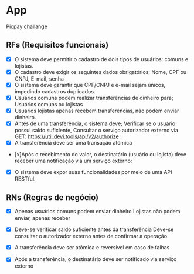 # App

Picpay challange

## RFs (Requisitos funcionais)

- [x] O sistema deve permitir o cadastro de dois tipos de usuários: comuns e lojistas.
- [x] O cadastro deve exigir os seguintes dados obrigatórios; Nome, CPF ou CNPJ, E-mail, senha
- [x] O sistema deve garantir que CPF/CNPJ e e-mail sejam únicos, impedindo cadastros duplicados.
- [x] Usuários comuns podem realizar transferências de dinheiro para; Usuários comuns ou lojistas
- [x] Usuários lojistas apenas recebem transferências, não podem enviar dinheiro.
- [x] Antes de uma transferência, o sistema deve; Verificar se o usuário possui saldo suficiente, Consultar o serviço autorizador externo via GET:
https://util.devi.tools/api/v2/authorize
- [x] A transferência deve ser uma transação atômica
- [x]Após o recebimento do valor, o destinatário (usuário ou lojista) deve receber uma notificação via um serviço externo:
- [x] O sistema deve expor suas funcionalidades por meio de uma API RESTful.


## RNs (Regras de negócio)

- [x] Apenas usuários comuns podem enviar dinheiro
Lojistas não podem enviar, apenas receber
- [x] Deve-se verificar saldo suficiente antes da transferência
Deve-se consultar o autorizador externo antes de confirmar a operação
- [x] A transferência deve ser atômica e reversível em caso de falhas
- [x] Após a transferência, o destinatário deve ser notificado via serviço externo



